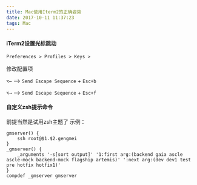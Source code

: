 ```yaml
---
title: Mac使用Iterm2的正确姿势
date: 2017-10-11 11:37:23
tags: Mac
---
```


#### iTerm2设置光标跳动

`Preferences > Profiles > Keys > `

修改配置项

`⌥←` --> `Send Escape Sequence` + `Esc+b`

`⌥→` --> `Send Escape Sequence` + `Esc+f`


#### 自定义zsh提示命令
前提当然是试用zsh主题了
示例：
```
gmserver() {
    ssh root@$1.$2.gengmei
}
_gmserver() {
    _arguments '-s[sort output]' '1:first arg:(backend gaia ascle ascle-mock backend-mock flagship artemis)' ':next arg:(dev dev1 test pre hotfix hotfix1)'
}
compdef _gmserver gmserver
```
